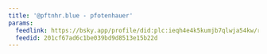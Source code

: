 ```yaml
---
title: '@pftnhr.blue - pfotenhauer'
params:
  feedlink: https://bsky.app/profile/did:plc:ieqh4e4k5kumjb7qlwja54kw/rss
  feedid: 201cf67ad6c1be039bd9d8513e15b22d
---
```

